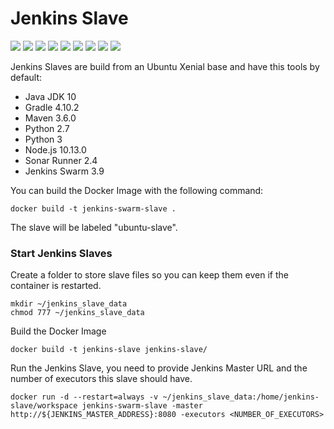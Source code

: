 # Jenkins Slave

[![](https://img.shields.io/docker/pulls/cnservices/jenkins-slave-swarm.svg)](https://hub.docker.com/r/cnservices/jenkins-slave-swarm/)
[![](hhttps://img.shields.io/docker/build/cnservices/jenkins-slave-swarm)](https://hub.docker.com/r/cnservices/jenkins-slave-swarm/)
[![](https://img.shields.io/docker/automated/cnservices/jenkins-slave-swarm)](https://hub.docker.com/r/cnservices/jenkins-slave-swarm/)
[![](https://img.shields.io/docker/stars/cnservices/jenkins-slave-swarm)](https://hub.docker.com/r/cnservices/jenkins-slave-swarm/)
[![](https://img.shields.io/github/license/cn-cicd/jenkins-slave-swarm)](https://github.com/cn-cicd/jenkins-slave-swarm)
[![](https://img.shields.io/github/issues/cn-cicd/jenkins-slave-swarm)](https://github.com/cn-cicd/jenkins-slave-swarm)
[![](https://img.shields.io/github/issues-closed/cn-cicd/jenkins-slave-swarm)](https://github.com/cn-cicd/jenkins-slave-swarm)
[![](https://img.shields.io/github/languages/code-size/cn-cicd/jenkins-slave-swarm)](https://github.com/cn-cicd/jenkins-slave-swarm)
[![](https://img.shields.io/github/repo-size/cn-cicd/jenkins-slave-swarm)](https://github.com/cn-cicd/jenkins-slave-swarm)

Jenkins Slaves are build from an Ubuntu Xenial base and have this tools by default:  

- Java JDK 10  
- Gradle 4.10.2  
- Maven 3.6.0   
- Python 2.7
- Python 3
- Node.js 10.13.0
- Sonar Runner 2.4
- Jenkins Swarm 3.9

You can build the Docker Image with the following command:  

    docker build -t jenkins-swarm-slave .

The slave will be labeled "ubuntu-slave".

### Start Jenkins Slaves ###

Create a folder to store slave files so you can keep them even if the container is restarted.  
    
    mkdir ~/jenkins_slave_data
    chmod 777 ~/jenkins_slave_data

Build the Docker Image

    docker build -t jenkins-slave jenkins-slave/

Run the Jenkins Slave, you need to provide Jenkins Master URL and the number of executors this slave should have.  

    docker run -d --restart=always -v ~/jenkins_slave_data:/home/jenkins-slave/workspace jenkins-swarm-slave -master http://${JENKINS_MASTER_ADDRESS}:8080 -executors <NUMBER_OF_EXECUTORS>
